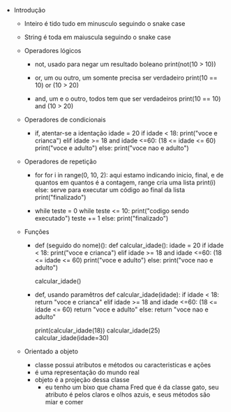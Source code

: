 - Introdução
    - Inteiro é tido tudo em minusculo seguindo o snake case
    - String é toda em maiuscula seguindo o snake case

    - Operadores lógicos
        - not, usado para negar um resultado boleano
            print(not(10 > 10))

        - or, um ou outro, um somente precisa ser verdadeiro
            print(10 == 10) or (10 > 20)
        
        - and, um e o outro, todos tem que ser verdadeiros
            print(10 == 10) and (10 > 20)
    
    - Operadores de condicionais
        - if, atentar-se a identação
            idade = 20
            if idade < 18:
                print("voce e crianca")
            elif idade >= 18 and idade <=60: (18 <= idade <= 60)
                print("voce e adulto")
            else:
                print("voce nao e adulto")

    - Operadores de repetição
        - for
            for i in range(0, 10, 2): aqui estamo indicando inicio, final, e de quantos em quantos é a contagem, range cria uma lista
                print(i)
            else: serve para executar um código ao final da lista
                print("finalizado")

        - while
            teste = 0
            while teste <= 10:
                print("codigo sendo executado")
                teste += 1
            else:
                print("finalizado")
    
    - Funções
        - def (seguido do nome)():
            def calcular_idade():
                idade = 20
                if idade < 18:
                    print("voce e crianca")
                elif idade >= 18 and idade <=60: (18 <= idade <= 60)
                    print("voce e adulto")
                else:
                    print("voce nao e adulto")

            calcular_idade()

        - def, usando paramêtros
            def calcular_idade(idade):
                if idade < 18:
                    return "voce e crianca"
                elif idade >= 18 and idade <=60: (18 <= idade <= 60)
                    return "voce e adulto"
                else:
                    return "voce nao e adulto"

            print(calcular_idade(18))
            calcular_idade(25)
            calcular_idade(idade=30)
    
    - Orientado a objeto
        - classe possui atributos e métodos ou caracteristicas e ações
        - é uma representação do mundo real
        - objeto é a projeção dessa classe 
            - eu tenho um bixo que chama Fred que é da classe gato, seu atributo é pelos claros e olhos azuis, e seus métodos são miar e comer
